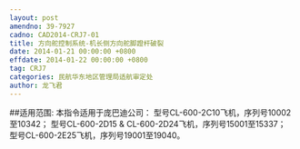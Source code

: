 ```yaml
---
layout: post
amendno: 39-7927
cadno: CAD2014-CRJ7-01
title: 方向舵控制系统-机长侧方向舵脚蹬杆破裂
date: 2014-01-21 00:00:00 +0800
effdate: 2014-01-22 00:00:00 +0800
tag: CRJ7
categories: 民航华东地区管理局适航审定处
author: 龙飞君
---
```


##适用范围:
本指令适用于庞巴迪公司：
型号CL-600-2C10飞机，序列号10002至10342；
型号CL-600-2D15 & CL-600-2D24飞机，序列号15001至15337；
型号CL-600-2E25飞机，序列号19001至19040。

